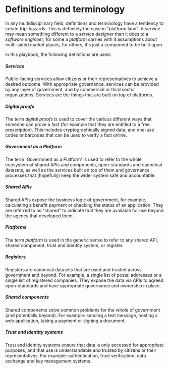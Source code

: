 # Definitions and terminology

In any multidisciplinary field, definitions and terminology have a tendency to create trip-hazards. This is definitely the case in "platform land". A _service_ may mean something different to a _service designer_ than it does to a _software engineer_; for some a _platform_ carries with it assumptions about multi-sided market places, for others, it's just a component to be built upon.

In this playbook, the following definitions are used:

##### Services

Public-facing services allow citizens or their representatives to achieve a desired outcome. With appropriate governance, services can be provided by any layer of government, and by commercial or third sector organizations. Services are the things that are built on top of platforms.

##### Digital proofs

The term _digital proofs_ is used to cover the various different ways that someone can prove a fact (for example that they are entitled to a free prescription). This includes cryptographically signed data, and one-use codes or barcodes that can be used to verify a fact online.

##### Government as a Platform

The term 'Government as a Platform' is used to refer to the whole ecosystem of shared APIs and components, open-standards and canonical datasets, as well as the services built on top of them and governance processes that (hopefully) keep the wider system safe and accountable.

##### Shared APIs

Shared APIs expose the business logic of government, for example, calculating a benefit payment or checking the status of an application. They are referred to as "shared" to indicate that they are available for use beyond the agency that developed them.

##### Platforms

The term _platform_ is used in the generic sense to refer to any shared API, shared component, trust and identity system, or register.

##### Registers

Registers are canonical datasets that are used and trusted across government and beyond. For example, a single list of postal addresses or a single list of registered companies. They expose the data via APIs to agreed open-standards and have appropriate governance and ownership in place.

##### Shared components

Shared components solve common problems for the whole of government (and potentially beyond). For example: sending a text message, hosting a web application, taking a payment or signing a document.

##### Trust and identity systems

Trust and identity systems ensure that data is only accessed for appropriate purposes, and that use is understandable and trusted by citizens or their representatives. For example: authentication, trust verification, data exchange and key management systems.
